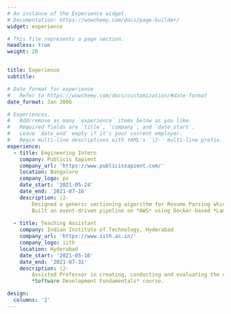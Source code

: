 ```yaml
---
# An instance of the Experience widget.
# Documentation: https://wowchemy.com/docs/page-builder/
widget: experience

# This file represents a page section.
headless: true
weight: 20


title: Experience
subtitle:

# Date format for experience
#   Refer to https://wowchemy.com/docs/customization/#date-format
date_format: Jan 2006

# Experiences.
#   Add/remove as many `experience` items below as you like.
#   Required fields are `title`, `company`, and `date_start`.
#   Leave `date_end` empty if it's your current employer.
#   Begin multi-line descriptions with YAML's `|2-` multi-line prefix.
experience:
  - title: Engineering Intern
    company: Publicis Sapient
    company_url: 'https://www.publicissapient.com/'
    location: Bangalore
    company_logo: ps
    date_start: '2021-05-24'
    date_end: '2021-07-16'
    description: |2-
        Designed a generic sectioning algorithm for Resume Parsing which parses various kinds of resumes
        Built an event-driven pipeline on *AWS* using Docker-based *Lambda* functions and Amazon *SQS*.
        
  - title: Teaching Assistant
    company: Indian Institute of Technology, Hyderabad
    company_url: 'https://www.iith.ac.in/'
    company_logo: iith
    location: Hyderabad 
    date_start: '2021-05-16'
    date_end: '2021-07-31'
    description: |2-
        Assisted Professor in creating, conducting and evaluating the course work of all students in 
        *Software Development Fundamentals* course.

design:
  columns: '2'
---
```

